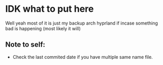 # IDK what to put here

Well yeah most of it is just my backup arch hyprland if incase something bad is happening (most likely it will)

## Note to self:
- Check the last commited date if you have multiple same name file.
